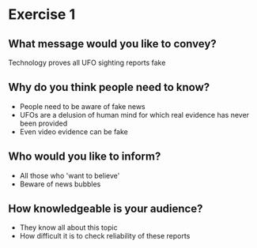 # Exercise 1

## What message would you like to convey?
Technology proves all UFO sighting reports fake

## Why do you think people need to know?
- People need to be aware of fake news
- UFOs are a delusion of human mind for which real evidence has never been provided
- Even video evidence can be fake

## Who would you like to inform?
- All those who 'want to believe'
- Beware of news bubbles

## How knowledgeable is your audience?
- They know all about this topic
- How difficult it is to check reliability of these reports

